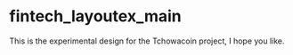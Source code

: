 # fintech_layoutex_main
This is the experimental design for the Tchowacoin project, I hope you like.
